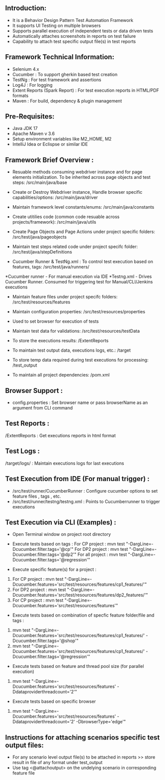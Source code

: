 Introduction:
-------------
- It is a Behavior Design Pattern Test Automation Framework
- It supports UI Testing on multiple browsers
- Supports parallel execution of independent tests or data driven tests
- Automatically attaches screenshots in reports on test failure
- Capability to attach test specific output file(s) in test reports


Framework Technical Information:
------------------------------
- Selenium 4.x
- Cucumber : To support gherkin based test creation
- TestNg : For test framework and assertions
- Log4J : For logging
- Extent Reports (Spark Report) : For test execution reports in HTML/PDF formats
- Maven : For build, dependency & plugin management


Pre-Requisites:
---------------
- Java JDK 17
- Apache Maven v 3.6
- Setup environment variables like M2_HOME, M2
- IntelliJ Idea or Eclispse or similar IDE


Framework Brief Overview :
--------------------------
- Resuable methods consuming webdriver instance and for page elements initialization. To be inherited across page objects and test steps: 
/src/main/java/base

- Create or Destroy Webdriver instance, Handle browser specific capabilities/options: 
/src/main/java/driver

- Maintain framework level constants/enums: 
/src/main/java/constants

- Create utitilies code (common code resuable across projects/framework): 
/src/main/java/utils

- Create Page Objects and Page Actions under project specific folders: 
/src/test/java/pageobjects

- Maintain test steps related code under project specifc folder: 
/src/test/java/stepDefinitions

- Cucumber Runner & TestNg.xml : To control test execution based on features, tags: 
/src/test/java/runners/

*Cucumber runner - For manual execution via IDE
*Testng.xml - Drives Cucumber Runner. Consumed for triggering test for Manual/CLI/Jenkins executions

- Maintain feature files under project specifc folders: 
/src/test/resources/features

- Maintain configuration properties: 
/src/test/resources/properties
* Used to set browser for execution of tests

- Maintain test data for validations: 
/src/test/resources/testData

- To store the executions results: 
/ExtentReports

- To maintain test output data, executions logs, etc.: 
/target

- To store temp data required during test executions for processing: 
/test_output

- To maintain all project dependencies: 
/pom.xml


Browser Support :
----------------
- config.properties : Set browser name or pass browserName as an argument from CLI command


Test Reports :
--------------
/ExtentReports : Get executions reports in html format


Test Logs :
-----------
/target/logs/ : Maintain executions logs for last executions


Test Execution from IDE  (For manual trigger) :
-----------------------------------------------
- /src/test/runner/CucumberRunner : Configure cucumber options to set feature files , tags , etc.
- /src/test/runner/testng/testng.xml : Points to Cucumberrunner to trigger executions


Test Execution via CLI (Examples) :
-----------------------------------
- Open Terminal window on project root directory

- Execute tests based on tags :
For CP project  : mvn test "-DargLine=-Dcucumber.filter.tags='@cp'"
For DP2 project : mvn test "-DargLine=-Dcucumber.filter.tags='@dp2'"
For all project : mvn test "-DargLine=-Dcucumber.filter.tags='@regression'"

- Execute specific feature(s) for a project :
1. For CP project  : mvn test "-DargLine=-Dcucumber.features='src/test/resources/features/cp1_features/'"
2. For DP2 project  : mvn test "-DargLine=-Dcucumber.features='src/test/resources/features/dp2_features/'"
3. For CP project  : mvn test "-DargLine=-Dcucumber.features='src/test/resources/features'"

- Execute tests based on combination of specfic feature folder/file and tags :
 1. mvn test "-DargLine=-Dcucumber.features='src/test/resources/features/cp1_features/' -Dcucumber.filter.tags='@shop'"
 2. mvn test "-DargLine=-Dcucumber.features='src/test/resources/features/cp1_features/' -Dcucumber.filter.tags='@regression'"

- Execute tests based on feature and thread pool size (for parallel execution)
1. mvn test "-DargLine=-Dcucumber.features='src/test/resources/features' -Ddataproviderthreadcount='2'"

- Execute tests based on specific browser
1. mvn test "-DargLine=-Dcucumber.features='src/test/resources/features' -Ddataproviderthreadcount='2' -DbrowserType='edge'"
 
 
 Instructions for attaching scenarios specific test output files:
 -----------------------------------------------------------------
 - For any scenario level output file(s) to be attached in reports >> store result in file of any format under test_output
 - Use tag <@attachoutput> on the undelying scenario in corresponding feature file
